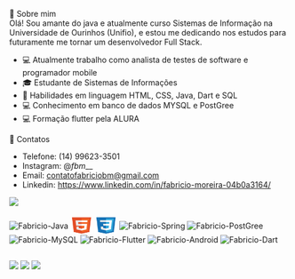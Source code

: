  🤵 Sobre mim <br>
Olá! Sou amante do java e atualmente curso Sistemas de Informação na Universidade de Ourinhos (Unifio), e estou me dedicando nos estudos para futuramente me tornar um desenvolvedor Full Stack.
 - 💻 Atualmente trabalho como analista de testes de software e programador mobile
 - 🎓 Estudante de Sistemas de Informações
 - 🤹 Habilidades em linguagem HTML, CSS, Java, Dart e SQL
 - 💻 Conhecimento em banco de dados MYSQL e PostGree 
 - 💻 Formação flutter pela ALURA<br>

🔎 Contatos
- Telefone: (14) 99623-3501
- Instagram: @_fbm___
- Email: contatofabriciobm@gmail.com
- Linkedin: https://www.linkedin.com/in/fabricio-moreira-04b0a3164/
<div>   
   <img height="180em" src="https://github-readme-stats.vercel.app/api/top-langs/?username=fabricio-bm&layout=compact&langs_count=7&theme=dracula"/>

</div>
<div style="display: inline_block"><br>
  <img align="center" alt="Fabricio-Java" height="30" width="40" src="https://cdn.jsdelivr.net/gh/devicons/devicon/icons/java/java-original.svg">
  <img align="center" alt="Fabricio-HTML" height="30" width="40" src="https://raw.githubusercontent.com/devicons/devicon/master/icons/html5/html5-original.svg">
  <img align="center" alt="Fabricio-CSS" height="30" width="40" src="https://raw.githubusercontent.com/devicons/devicon/master/icons/css3/css3-original.svg">
  <img align="center" alt="Fabricio-Spring" height="30" width="40" src="https://cdn.jsdelivr.net/gh/devicons/devicon/icons/spring/spring-original.svg">
  <img align="center" alt="Fabricio-PostGree" height="30" width="40" src="https://cdn.jsdelivr.net/gh/devicons/devicon/icons/postgresql/postgresql-original.svg">
  <img align="center" alt="Fabricio-MySQL" height="30" width="40" src="https://cdn.jsdelivr.net/gh/devicons/devicon/icons/mysql/mysql-original.svg">
  <img align="center" alt="Fabricio-Flutter" height="30" width="40" src="https://cdn.jsdelivr.net/gh/devicons/devicon/icons/flutter/flutter-plain.svg"/>
  <img align="center" alt="Fabricio-Android" height="30" width="40" src="https://cdn.jsdelivr.net/gh/devicons/devicon/icons/android/android-plain.svg" />
  <img align="center" alt="Fabricio-Dart" height="30" width="40" src="https://cdn.jsdelivr.net/gh/devicons/devicon/icons/dart/dart-original.svg" />
</div>
  
  ##
 
<div> 
  <a href="https://instagram.com/_fbm___" target="_blank"><img src="https://img.shields.io/badge/-Instagram-%23E4405F?style=for-the-badge&logo=instagram&logoColor=white" target="_blank"></a>
  <a href = "mailto:contatofabriciobm@gmail.com"><img src="https://img.shields.io/badge/-Gmail-%23333?style=for-the-badge&logo=gmail&logoColor=white" target="_blank"></a>
  <a href="https://www.linkedin.com/in/fabricio-moreira-04b0a3164/" target="_blank"><img src="https://img.shields.io/badge/-LinkedIn-%230077B5?style=for-the-badge&logo=linkedin&logoColor=white" target="_blank"></a> 

 </div>
